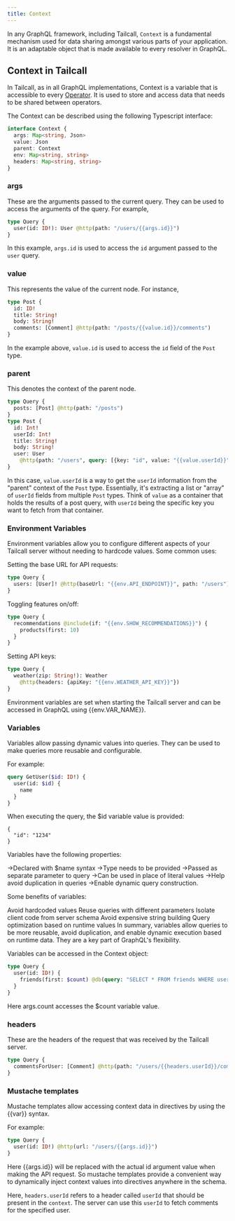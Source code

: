 ```yaml
---
title: Context
---
```


In any GraphQL framework, including Tailcall, `Context` is a fundamental mechanism used for data sharing amongst various parts of your application. It is an adaptable object that is made available to every resolver in GraphQL.

## Context in Tailcall

In Tailcall, as in all GraphQL implementations, Context is a variable that is accessible to every [Operator](operators/index.md). It is used to store and access data that needs to be shared between operators.

The Context can be described using the following Typescript interface:

```typescript
interface Context {
  args: Map<string, Json>
  value: Json
  parent: Context
  env: Map<string, string>
  headers: Map<string, string>
}
```

### args

These are the arguments passed to the current query. They can be used to access the arguments of the query. For example,

```graphql showLineNumbers
type Query {
  user(id: ID!): User @http(path: "/users/{{args.id}}")
}
```

In this example, `args.id` is used to access the `id` argument passed to the `user` query.

### value

This represents the value of the current node. For instance,

```graphql showLineNumbers
type Post {
  id: ID!
  title: String!
  body: String!
  comments: [Comment] @http(path: "/posts/{{value.id}}/comments")
}
```

In the example above, `value.id` is used to access the `id` field of the `Post` type.

### parent

This denotes the context of the parent node.

```graphql showLineNumbers
type Query {
  posts: [Post] @http(path: "/posts")
}
type Post {
  id: Int!
  userId: Int!
  title: String!
  body: String!
  user: User
    @http(path: "/users", query: [{key: "id", value: "{{value.userId}}"}], matchPath: ["id"], matchKey: "userId")
}
```

In this case, `value.userId` is a way to get the `userId` information from the "parent" context of the `Post` type. Essentially, it's extracting a list or "array" of `userId` fields from multiple `Post` types. Think of `value` as a container that holds the results of a post query, with `userId` being the specific key you want to fetch from that container.

### Environment Variables

Environment variables allow you to configure different aspects of your Tailcall server without needing to hardcode values. Some common uses:

Setting the base URL for API requests:
```graphql
type Query {
  users: [User]! @http(baseUrl: "{{env.API_ENDPOINT}}", path: "/users") 
}
```

Toggling features on/off:
```graphql
type Query {
  recommendations @include(if: "{{env.SHOW_RECOMMENDATIONS}}") {
    products(first: 10)
  }
}
```

Setting API keys:
```graphql
type Query {
  weather(zip: String!): Weather
    @http(headers: {apiKey: "{{env.WEATHER_API_KEY}}"}) 
}
```
Environment variables are set when starting the Tailcall server and can be accessed in GraphQL using {{env.VAR_NAME}}.

### Variables
Variables allow passing dynamic values into queries. They can be used to make queries more reusable and configurable.

For example:

```graphql
query GetUser($id: ID!) {
  user(id: $id) {
    name
  }
}
```

When executing the query, the $id variable value is provided:
```
{
  "id": "1234"
}
```
Variables have the following properties:

->Declared with $name syntax
->Type needs to be provided
->Passed as separate parameter to query
->Can be used in place of literal values
->Help avoid duplication in queries
->Enable dynamic query construction.

Some benefits of variables:

Avoid hardcoded values
Reuse queries with different parameters
Isolate client code from server schema
Avoid expensive string building
Query optimization based on runtime values
In summary, variables allow queries to be more reusable, avoid duplication, and enable dynamic execution based on runtime data.
They are a key part of GraphQL's flexibility.

Variables can be accessed in the Context object:
```graphql
type Query {
  user(id: ID!) {
    friends(first: $count) @db(query: "SELECT * FROM friends WHERE user_id = {{args.id}} LIMIT {{args.count}}")
  }
}
```
Here args.count accesses the $count variable value.

### headers

These are the headers of the request that was received by the Tailcall server.

```graphql showLineNumbers
type Query {
  commentsForUser: [Comment] @http(path: "/users/{{headers.userId}}/comments")
}
```
### Mustache templates
Mustache templates allow accessing context data in directives by using the {{var}} syntax.

For example:

```graphql
type Query {
  user(id: ID!) @http(url: "/users/{{args.id}}")  
}
```
Here {{args.id}} will be replaced with the actual id argument value when making the API request.
So mustache templates provide a convenient way to dynamically inject context values into directives anywhere in the schema.

Here, `headers.userId` refers to a header called `userId` that should be present in the `context`. The server can use this `userId` to fetch comments for the specified user.

[operator]: /docs/intro/operators
